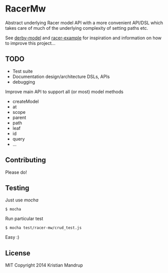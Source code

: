 # RacerMw

Abstract underlying Racer model API with a more convenient API/DSL which takes care of much of the underlying complexity
of setting paths etc.

See [derby-model](http://derbyjs.com/#models) and [racer-example](https://github.com/Sebmaster/racer-example)
for inspiration and information on how to improve this project...

## TODO

 * Test suite
 * Documentation design/architecture DSLs, APIs
 * debugging

Improve main API to support all (or most) model methods

 * createModel
 * at
 * scope
 * parent
 * path
 * leaf
 * id
 * query
 * ...

## Contributing

Please do!

## Testing

Just use *mocha*

`$ mocha`

Run particular test

`$ mocha test/racer-mw/crud_test.js`

Easy :)


## License

MIT
Copyright 2014 Kristian Mandrup



